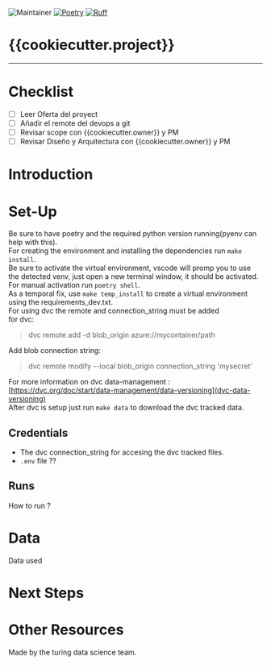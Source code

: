 <!-- ![Python Version](https://img.shields.io/badge/python-3.8-blue) -->
![Maintainer](https://img.shields.io/badge/owner-{{cookiecutter.owner}}-green)
[![Poetry](https://img.shields.io/endpoint?url=https://python-poetry.org/badge/v0.json)](https://python-poetry.org/)
[![Ruff](https://img.shields.io/endpoint?url=https://raw.githubusercontent.com/astral-sh/ruff/main/assets/badge/v2.json)](https://github.com/astral-sh/ruff)
# {{cookiecutter.project}}
-----------------------------
# Checklist
- [ ] Leer Oferta del proyect
- [ ] Añadir el remote del devops a git
- [ ] Revisar scope con {{cookiecutter.owner}} y PM
- [ ] Revisar Diseño y Arquitectura con {{cookiecutter.owner}} y PM
# Introduction

# Set-Up
Be sure to have poetry and the required python version running(pyenv can help with this).  
For creating the environment and installing the dependencies
run `make install`.  
Be sure to activate the virtual environment, vscode will promp you to use the   detected venv, just open a new terminal window, it should be activated.  
For manual activation run `poetry shell`.  
As a temporal fix, use `make temp_install` to create a virtual environment
using the requirements_dev.txt.  
For using dvc the remote and connection_string must be added  
for dvc:
> dvc remote add -d blob_origin azure://mycontainer/path

Add blob connection string:
> dvc remote modify --local blob_origin connection_string 'mysecret'

For more information on dvc data-management : [https://dvc.org/doc/start/data-management/data-versioning](dvc-data-versioning)  
After dvc is setup just run `make data`  to download the dvc tracked data.

## Credentials
* The dvc connection_string for accesing the dvc tracked files.
* `.env` file ??


## Runs
How to run ?


# Data
Data used

# Next Steps

# Other Resources

Made by the turing data science team.